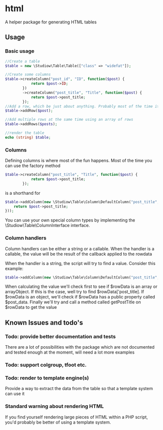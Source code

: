 # html
A helper package for generating HTML tables

## Usage
### Basic usage

```php
//Create a table
$table = new \Studiow\Table\Table(["class" => "widefat"]);

//Create some columns
$table->createColumn("post_id", "ID", function($post) {
            return $post->ID;
        })
        ->createColumn("post_title", "Title", function($post) {
            return $post->post_title;
        });
//Add a row, which be just about anything. Probably most of the time it will be an array or an object
$table->addRow($post);

//Add multiple rows at the same time using an array of rows
$table->addRows($posts);

//render the table
echo (string) $table;
```

### Columns
Defining columns is where most of the fun happens. Most of the time you can use the factory method
```php
$table->createColumn("post_title", "Title", function($post) {
            return $post->post_title;
        });
```
is a shorthand for
```php
$table->addColumn(new \Studiow\Table\Column\DefaultColumn("post_title", "Title", function($post) {
    return $post->post_title;
}));
```
You can use your own special column types by implementing the \Studiow\Table\ColumnInterface interface.

### Column handlers
Column handlers can be either a string or a callable. When the handler is a callable, the value will be the result of the callback applied to the rowdata

When the handler is a string, the script will try to find a value. Consider this example:
```php
$table->addColumn(new \Studiow\Table\Column\DefaultColumn("post_title", "Title", 'post_title'));
```
When calculating the value we'll check first to see if $rowData is an array or arrayObject. If this is the case, well try to find $rowData['post_title].
If $rowData is an object, we'll check if $rowData has a public property called $post_data. Finally we'll try and call a method called getPostTitle on $rowData to get the value

## Known Issues and todo's
### Todo: provide better documentation and tests
There are a lot of possibilities with the package which are not documented and tested enough at the moment, will need a lot more examples

### Todo: support colgroup, tfoot etc.

### Todo: render to template engine(s)
Provide a way to extract the data from the table so that a template system can use it

### Standard warning about rendering HTML
If you find yourself rendering large pieces of HTML within a PHP script, you'd probably be better of using a template system.